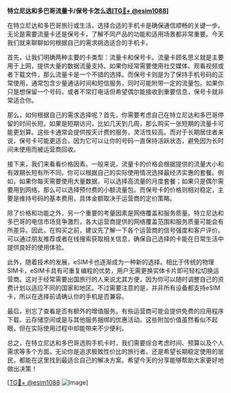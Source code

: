 **特立尼达和多巴哥流量卡/保号卡怎么选[[TG💪+ @esim1088](https://t.me/s/esim1088)]**

在特立尼达和多巴哥旅行或生活，选择合适的手机卡是确保通信顺畅的关键一步。无论是需要流量卡还是保号卡，了解不同产品的功能和适用场景都非常重要。今天我们就来聊聊如何根据自己的需求挑选适合的手机卡。

首先，让我们明确两种主要的卡类型：流量卡和保号卡。流量卡顾名思义就是主要用于上网，提供大量的数据流量支持。如果你经常需要使用社交媒体、观看视频或者下载文件，那么流量卡是一个不错的选择。而保号卡则是为了保持手机号码的正常使用，通常包含少量通话时间和短信服务，同时可能附带一定的流量包。如果你只是想保留一个号码，或者不常打电话但希望偶尔能接收到重要信息，保号卡就非常适合你。

那么，如何根据自己的需求选择呢？首先，你需要考虑自己在特立尼达和多巴哥停留的时间长短。如果是短期访问，比如几天到几周，那么购买一张短期的流量卡可能更划算。这些卡通常会提供按天计费的服务，灵活性较高。而对于长期居住者来说，保号卡可能更适合，因为它可以让你的号码一直保持活跃状态，避免因为长时间未使用而被运营商回收。

接下来，我们来看看价格因素。一般来说，流量卡的价格会根据提供的流量大小和有效期长短有所不同。你可以根据自己的实际使用情况选择最经济实惠的套餐。例如，如果你每天需要使用大量数据，可以选择高流量的月度套餐；如果只是偶尔需要用到网络，那么可以选择预付费的小额流量包。而保号卡的价格则相对稳定，主要是维持号码的基本费用，具体金额取决于运营商的定价策略。

除了价格和功能之外，另一个重要的考量因素是网络覆盖和服务质量。特立尼达和多巴哥的电信市场竞争激烈，各大运营商提供的网络覆盖范围和服务质量可能会有所差异。因此，在购买之前，建议先了解一下各个运营商的信号强度和客户评价。可以通过朋友推荐或者在线搜索获取相关信息，确保自己选择的卡能在日常生活中提供良好的使用体验。

此外，随着技术的发展，eSIM卡也逐渐成为一种新的选择。相比于传统的物理SIM卡，eSIM卡具有可重复编程的优势，用户无需更换实体卡片即可轻松切换运营商。这对于经常需要出国旅行的人来说尤其方便，因为你可以随时调整自己的资费计划以适应不同的国家和地区。不过需要注意的是，并非所有设备都支持eSIM卡，所以在选择前请确认你的手机是否兼容。

最后，别忘了查看是否有额外的增值服务。有些运营商可能会提供免费的应用程序下载、云存储空间或是与其他服务捆绑的优惠活动。这些附加价值虽然看似不起眼，但在实际使用过程中却能带来不少便利。

总之，在特立尼达和多巴哥选购手机卡时，我们需要综合考虑时间、预算以及个人需求等多个方面。无论你是追求极致性价比的旅行者，还是希望长期稳定使用的居民，都能在这里找到最适合自己的解决方案。希望今天的分享能够帮助大家更好地做出决策！

[[TG💪+ @esim1088](https://t.me/s/esim1088) ![Image](https://i.postimg.cc/4NQfJmqS/Snipaste-2025-05-13-00-14-12.png)]